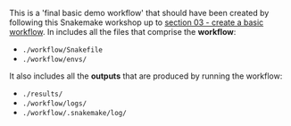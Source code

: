 This is a 'final basic demo workflow' that should have been created by following this Snakemake workshop up to [section 03 - create a basic workflow](../03_create_a_basic_workflow.md). In includes all the files that comprise the **workflow**:

- `./workflow/Snakefile`
- `./workflow/envs/`
 
It also includes all the **outputs** that are produced by running the workflow:

- `./results/`
- `./workflow/logs/`
- `./workflow/.snakemake/log/`
